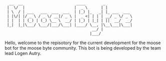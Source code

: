 ```
  __  __                        ____        _            
 |  \/  |                      |  _ \      | |           
 | \  / | ___   ___  ___  ___  | |_) |_   _| |_ ___  ___ 
 | |\/| |/ _ \ / _ \/ __|/ _ \ |  _ <| | | | __/ _ \/ _ \
 | |  | | (_) | (_) \__ \  __/ | |_) | |_| | ||  __/  __/
 |_|  |_|\___/ \___/|___/\___| |____/ \__, |\__\___|\___|
                                       __/ |           
                                      |___/              
```
Hello, welcome to the repisotory for the current development for the moose bot for the moose byte community. This bot is being developed by the team lead Logen Autry.
